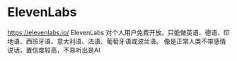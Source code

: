 # ElevenLabs
https://elevenlabs.io/
ElevenLabs 对个人用户免费开放。只能做英语、德语、印地语、西班牙语、意大利语、法语、葡萄牙语或波兰语。
像是正常人类不带感情说话，置信度较高，不易听出是AI

